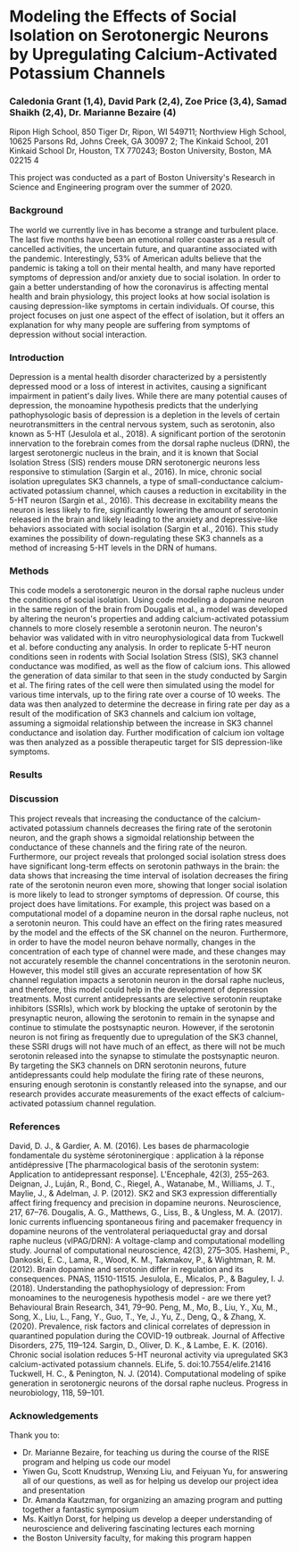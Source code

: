 # Modeling the Effects of Social Isolation on Serotonergic Neurons by Upregulating Calcium-Activated Potassium Channels 

### Caledonia Grant (1,4), David Park (2,4), Zoe Price (3,4),  Samad Shaikh (2,4), Dr. Marianne Bezaire (4)

Ripon High School, 850 Tiger Dr, Ripon, WI 549711; Northview High School, 10625 Parsons Rd, Johns Creek, GA 30097 2; The Kinkaid School, 201 Kinkaid School Dr, Houston, TX 770243;  Boston University, Boston, MA 02215 4

This project was conducted as a part of Boston University's Research in Science and Engineering program over the summer of 2020.

### Background
The world we currently live in has become a strange and turbulent place. The last five months have been an emotional roller coaster as a result of cancelled activities, the uncertain future, and quarantine associated with the pandemic. Interestingly, 53% of American adults believe that the pandemic is taking a toll on their mental health, and many have reported symptoms of depression and/or anxiety due to social isolation. In order to gain a better understanding of how the coronavirus is affecting mental health and brain physiology, this project looks at how social isolation is causing depression-like symptoms in certain individuals. Of course, this project focuses on just one aspect of the effect of isolation, but it offers an explanation for why many people are suffering from symptoms of depression without social interaction.

### Introduction
Depression is a mental health disorder characterized by a persistently depressed mood or a loss of interest in activites, causing a significant impairment in patient's daily lives. While there are many potential causes of depression, the monoamine hypothesis predicts that the underlying pathophysologic basis of depression is a depletion in the levels of certain neurotransmitters in the central nervous system, such as serotonin, also known as 5-HT (Jesulola et al., 2018). A significant portion of the serotonin innervation to the forebrain comes from the dorsal raphe nucleus (DRN), the largest serotonergic nucleus in the brain, and it is known that Social Isolation Stress (SIS) renders mouse DRN serotonergic neurons less responsive to stimulation (Sargin et al., 2016). In mice, chronic social isolation upregulates SK3 channels, a type of small-conductance calcium-activated potassium channel, which causes a reduction in excitability in the 5-HT neuron (Sargin et al., 2016). This decrease in excitability means the neuron is less likely to fire, significantly lowering the amount of serotonin released in the brain and likely leading to the anxiety and depressive-like behaviors associated with social isolation (Sargin et al., 2016). This study examines the possibility of down-regulating these SK3 channels as a method of increasing 5-HT levels in the DRN of humans.

### Methods
This code models a serotonergic neuron in the dorsal raphe nucleus under the conditions of social isolation. Using code modeling a dopamine neuron in the same region of the brain from Dougalis et al., a model was developed by altering the neuron's properties and adding calcium-activated potassium channels to more closely resemble a serotonin neuron. The neuron's behavior was validated with in vitro neurophysiological data from Tuckwell et al. before conducting any analysis. In order to replicate 5-HT neuron conditions seen in rodents with Social Isolation Stress (SIS), SK3 channel conductance was modified, as well as the flow of calcium ions. This allowed the generation of data similar to that seen in the study conducted by Sargin et al. The firing rates of the cell were then simulated using the model for various time intervals, up to the firing rate over a course of 10 weeks. The data was then analyzed to determine the decrease in firing rate per day as a result of the modification of SK3 channels and calcium ion voltage, assuming a sigmoidal relationship between the increase in SK3 channel conductance and isolation day. Further modification of calcium ion voltage was then analyzed as a possible therapeutic target for SIS depression-like symptoms.

### Results

### Discussion
This project reveals that increasing the conductance of the calcium-activated potassium channels decreases the firing rate of the serotonin neuron, and the graph shows a sigmoidal relationship between the conductance of these channels and the firing rate of the neuron. Furthermore, our project reveals that prolonged social isolation stress does have significant long-term effects on serotonin pathways in the brain: the data shows that increasing the time interval of isolation decreases the firing rate of the serotonin neuron even more, showing that longer social isolation is more likely to lead to stronger symptoms of depression. Of course, this project does have limitations. For example, this project was based on a computational model of a dopamine neuron in the dorsal raphe nucleus, not a serotonin neuron. This could have an effect on the firing rates measured by the model and the effects of the SK channel on the neuron. Furthermore, in order to have the model neuron behave normally, changes in the concentration of each type of channel were made, and these changes may not accurately resemble the channel concentrations in the serotonin neuron. However, this model still gives an accurate representation of how SK channel regulation impacts a serotonin neuron in the dorsal raphe nucleus, and therefore, this model could help in the development of depression treatments. Most current antidepressants are selective serotonin reuptake inhibitors (SSRIs), which work by blocking the uptake of serotonin by the presynaptic neuron, allowing the serotonin to remain in the synapse and continue to stimulate the postsynaptic neuron. However, if the serotonin neuron is not firing as frequently due to upregulation of the SK3 channel, these SSRI drugs will not have much of an effect, as there will not be much serotonin released into the synapse to stimulate the postsynaptic neuron. By targeting the SK3 channels on DRN serotonin neurons, future antidepressants could help modulate the firing rate of these neurons, ensuring enough serotonin is constantly released into the synapse, and our research provides accurate measurements of the exact effects of calcium-activated potassium channel regulation.

### References
David, D. J., & Gardier, A. M. (2016). Les bases de pharmacologie fondamentale du système sérotoninergique : application à la réponse antidépressive [The pharmacological basis of the serotonin system: Application to antidepressant response]. L'Encephale, 42(3), 255–263. 
Deignan, J., Luján, R., Bond, C., Riegel, A., Watanabe, M., Williams, J. T., Maylie, J., & Adelman, J. P. (2012). SK2 and SK3 expression differentially affect firing frequency and precision in dopamine neurons. Neuroscience, 217, 67–76. 
Dougalis, A. G., Matthews, G., Liss, B., & Ungless, M. A. (2017). Ionic currents influencing spontaneous firing and pacemaker frequency in dopamine neurons of the ventrolateral periaqueductal gray and dorsal raphe nucleus (vlPAG/DRN): A voltage-clamp and computational modelling study. Journal of computational neuroscience, 42(3), 275–305. 
Hashemi, P., Dankoski, E. C., Lama, R., Wood, K. M., Takmakov, P., & Wightman, R. M. (2012). Brain dopamine and serotonin differ in regulation and its consequences. PNAS, 11510-11515. 
Jesulola, E., Micalos, P., & Baguley, I. J. (2018). Understanding the pathophysiology of depression: From monoamines to the neurogenesis hypothesis model - are we there yet? Behavioural Brain Research, 341, 79–90. 
Peng, M., Mo, B., Liu, Y., Xu, M., Song, X., Liu, L., Fang, Y., Guo, T., Ye, J., Yu, Z., Deng, Q., & Zhang, X. (2020). Prevalence, risk factors and clinical correlates of depression in quarantined population during the COVID-19 outbreak. Journal of Affective Disorders, 275, 119–124. 
Sargin, D., Oliver, D. K., & Lambe, E. K. (2016). Chronic social isolation reduces 5-HT neuronal activity via upregulated SK3 calcium-activated potassium channels. ELife, 5. doi:10.7554/elife.21416
Tuckwell, H. C., & Penington, N. J. (2014). Computational modeling of spike generation in serotonergic neurons of the dorsal raphe nucleus. Progress in neurobiology, 118, 59–101. 


### Acknowledgements
Thank you to:
- Dr. Marianne Bezaire, for teaching us during the course of the RISE program and helping us code our model
- Yiwen Gu, Scott Knudstrup, Wenxing Liu, and Feiyuan Yu, for answering all of our questions, as well as for helping us develop our project idea and presentation
- Dr. Amanda Kautzman, for organizing an amazing program and putting together a fantastic symposium
- Ms. Kaitlyn Dorst, for helping us develop a deeper understanding of neuroscience and delivering fascinating lectures each morning
- the Boston University faculty, for making this program happen

